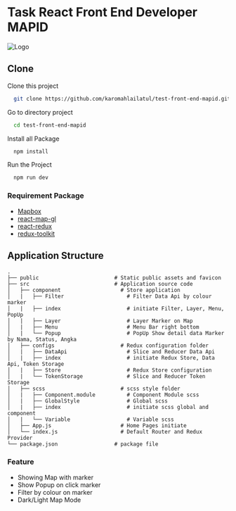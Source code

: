 # Task React Front End Developer MAPID

![Logo](https://mapid.co.id/img/mapid_logo_warna-min.png)

## Clone

Clone this project

```bash
  git clone https://github.com/karomahlailatul/test-front-end-mapid.git
```

Go to directory project

```bash
  cd test-front-end-mapid
```

Install all Package

```bash
  npm install
```

Run the Project

```bash
  npm run dev
```

### Requirement Package

- [Mapbox](https://www.mapbox.com/)
- [react-map-gl](https://urbica.github.io/react-map-gl/#/Introduction)
- [react-redux](https://react-redux.js.org/)
- [redux-toolkit](https://redux.js.org/)


## Application Structure

```
.
├── public                        # Static public assets and favicon
├── src                           # Application source code
│   ├── component                   # Store application
│   |   ├── Filter                    # Filter Data Api by colour marker
│   |   ├── index                     # initiate Filter, Layer, Menu, PopUp
│   |   ├── Layer                     # Layer Marker on Map
│   |   ├── Menu                      # Menu Bar right bottom
│   |   └── Popup                     # PopUp Show detail data Marker by Nama, Status, Angka
│   ├── configs                     # Redux configuration folder
│   |   ├── DataApi                   # Slice and Reducer Data Api 
│   |   ├── index                     # initiate Redux Store, Data Api, Token Storage
│   |   ├── Store                     # Redux Store configuration
│   |   └── TokenStorage              # Slice and Reducer Token Storage 
│   ├── scss                        # scss style folder 
│   |   ├── Component.module          # Component Module scss
│   |   ├── GlobalStyle               # Global scss
│   |   ├── index                     # initiate scss global and component
│   |   └── Variable                  # Variable scss
│   ├── App.js                      # Home Pages initiate 
│   └── index.js                    # Default Router and Redux Provider
└── package.json                  # package file
```


### Feature
- Showing Map with marker
- Show Popup on click marker
- Filter by colour on marker
- Dark/Light Map Mode

